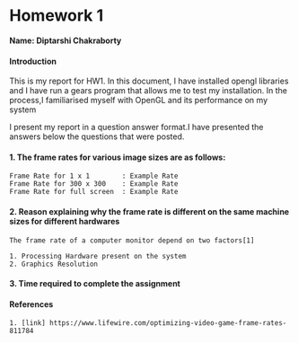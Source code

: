 # Homework 1

**Name: Diptarshi Chakraborty**


#### Introduction

This is my report for HW1. In this document, I have installed opengl libraries and I have run a 
gears program that allows me to test my installation. In the process,I familiarised myself with
OpenGL and its performance on my system

I present my report in a question answer format.I have presented the answers below the questions
that were posted.


#### 1. The frame rates for various image sizes are as follows:
 
	Frame Rate for 1 x 1		: Example Rate
	Frame Rate for 300 x 300	: Example Rate
	Frame Rate for full screen	: Example Rate

#### 2. Reason explaining why the frame rate is different on the same machine sizes for different hardwares

	The frame rate of a computer monitor depend on two factors[1]

	1. Processing Hardware present on the system
	2. Graphics Resolution  


#### 3. Time required to complete the assignment

#### References
	
	1. [link] https://www.lifewire.com/optimizing-video-game-frame-rates-811784
 



 
